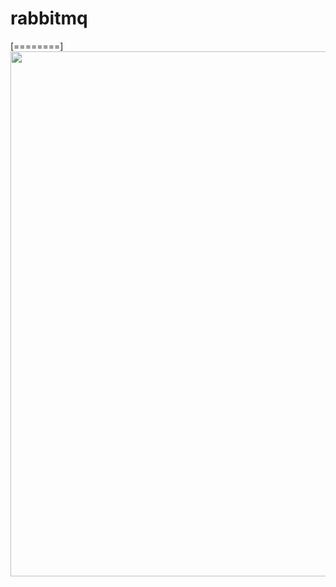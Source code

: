 # rabbitmq
[========]
<img src="https://github.com/zgfzgf/rabbitmq/rabbitengine.png" width="880px" height="840px"/>
